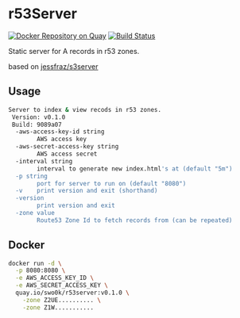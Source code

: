 # r53Server

[![Docker Repository on Quay](https://quay.io/repository/swo0k/r53server/status?token=6ae97470-ce13-47d4-a054-7b992f6507b2 "Docker Repository on Quay")](https://quay.io/repository/swo0k/r53server)
[![Build Status](https://travis-ci.org/so0k/r53Server.svg?branch=master)](https://travis-ci.org/so0k/r53Server)

Static server for A records in r53 zones.

based on [jessfraz/s3server](https://github.com/jessfraz/s3server)

## Usage

```bash
Server to index & view recods in r53 zones.
 Version: v0.1.0
 Build: 9089a07
  -aws-access-key-id string
        AWS access key
  -aws-secret-access-key string
        AWS access secret
  -interval string
        interval to generate new index.html's at (default "5m")
  -p string
        port for server to run on (default "8080")
  -v    print version and exit (shorthand)
  -version
        print version and exit
  -zone value
        Route53 Zone Id to fetch records from (can be repeated)
```

## Docker

```bash
docker run -d \
  -p 8080:8080 \
  -e AWS_ACCESS_KEY_ID \
  -e AWS_SECRET_ACCESS_KEY \
  quay.io/swo0k/r53server:v0.1.0 \
    -zone Z2UE.......... \
    -zone Z1W...........
```
